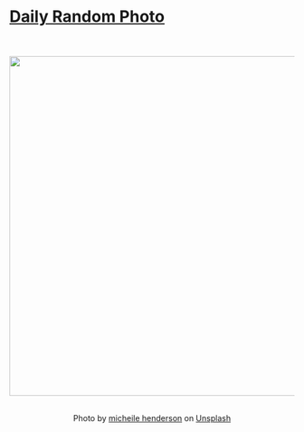 # [Daily Random Photo](https://www.dailyrandomphoto.com/)

<div align="center">
  <br>
  <br>
  <a href="https://www.dailyrandomphoto.com/p/2024/2024-04-14/"><img src="https://images.unsplash.com/photo-1709895353959-5e170f933758?crop=entropy&cs=tinysrgb&fit=max&fm=jpg&ixid=M3w3NzUwOHwwfDF8cmFuZG9tfHx8fHx8fHx8MTcxMzA1NDc1OXw&ixlib=rb-4.0.3&q=80&w=1080" width="600px"></a>
  <br>
  <br>
  <p class="has-text-grey">Photo by <a href="https://unsplash.com/@micheile?utm_source=Daily%20Random%20Photo&amp;utm_medium=referral" target="_blank" rel="noopener noreferrer">micheile henderson</a> on <a href="https://unsplash.com/photos/a-group-of-pink-and-white-flowers-against-a-blue-sky-t1IHZ0a1n_k?utm_source=Daily%20Random%20Photo&amp;utm_medium=referral" target="_blank" rel="noopener noreferrer">Unsplash</a></p>
</div>
